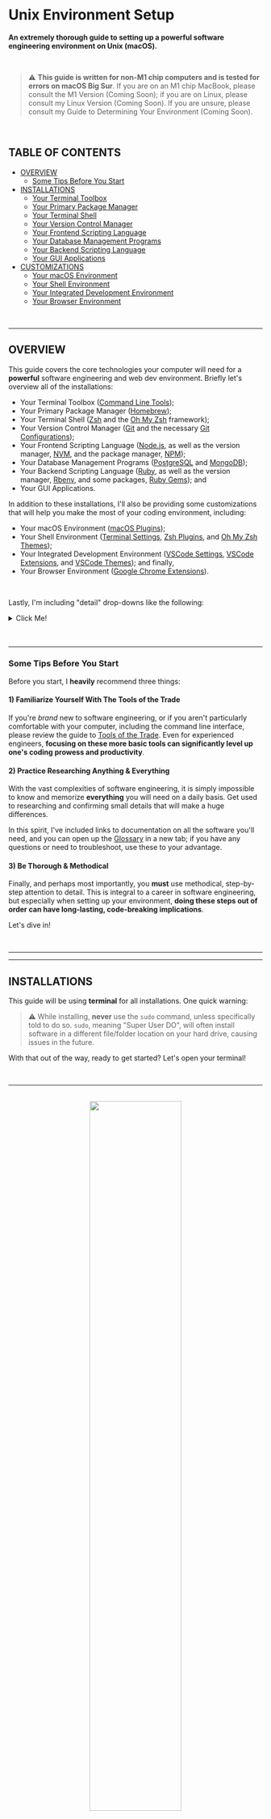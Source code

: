 # Unix Environment Setup<!-- omit in toc -->

**An extremely thorough guide to setting up a powerful software engineering environment on Unix (macOS).**

<br>

> ⚠️ **This guide is written for non-M1 chip computers and is tested for errors on macOS Big Sur**. If you are on an M1 chip MacBook, please consult the M1 Version (Coming Soon); if you are on Linux, please consult my Linux Version (Coming Soon). If you are unsure, please consult my Guide to Determining Your Environment (Coming Soon).

<br>

## TABLE OF CONTENTS<!-- omit in toc -->

- [OVERVIEW](#overview)
  - [Some Tips Before You Start](#some-tips-before-you-start)
- [INSTALLATIONS](#installations)
  - [Your Terminal Toolbox](#your-terminal-toolbox)
  - [Your Primary Package Manager](#your-primary-package-manager)
  - [Your Terminal Shell](#your-terminal-shell)
  - [Your Version Control Manager](#your-version-control-manager)
  - [Your Frontend Scripting Language](#your-frontend-scripting-language)
  - [Your Database Management Programs](#your-database-management-programs)
  - [Your Backend Scripting Language](#your-backend-scripting-language)
  - [Your GUI Applications](#your-gui-applications)
- [CUSTOMIZATIONS](#customizations)
  - [Your macOS Environment](#your-macos-environment)
  - [Your Shell Environment](#your-shell-environment)
  - [Your Integrated Development Environment](#your-integrated-development-environment)
  - [Your Browser Environment](#your-browser-environment)

<br>

***

## OVERVIEW

This guide covers the core technologies your computer will need for a **powerful** software engineering and web dev environment. Briefly let's overview all of the installations:

- Your Terminal Toolbox ([Command Line Tools]);
- Your Primary Package Manager ([Homebrew]);
- Your Terminal Shell ([Zsh] and the [Oh My Zsh] framework);
- Your Version Control Manager ([Git] and the necessary [Git Configurations]);
- Your Frontend Scripting Language ([Node.js], as well as the version manager, [NVM], and the package manager, [NPM]);
- Your Database Management Programs ([PostgreSQL] and [MongoDB]);
- Your Backend Scripting Language ([Ruby], as well as the version manager, [Rbenv], and some packages, [Ruby Gems]); and
- Your GUI Applications.

In addition to these installations, I'll also be providing some customizations that will help you make the most of your coding environment, including:

- Your macOS Environment ([macOS Plugins]);
- Your Shell Environment ([Terminal Settings], [Zsh Plugins], and [Oh My Zsh Themes]);
- Your Integrated Development Environment ([VSCode Settings], [VSCode Extensions], and [VSCode Themes]); and finally,
- Your Browser Environment ([Google Chrome Extensions]).

<br>

Lastly, I'm including "detail" drop-downs like the following:

<details><summary>Click Me!</summary><br>

I will use these dropdowns to keep the guide relatively clean and focused, but to still include important details and context about what is happening with each download; I've used this **emoji key** to help with visual indicators:

- **📋 View Installation Steps** – Self-explanatory.
- **🔎 Learn More** – More information on the software and its purpose.
- **⚠️ Warning** – Warnings to avoid common mistakes.
- **❗ Common Errors** – Common errors and how to resolve them.

</details><br>

<br>

***

### Some Tips Before You Start

Before you start, I **heavily** recommend three things:

#### 1) Familiarize Yourself With The Tools of the Trade<!-- omit in toc -->

If you're _brand_ new to software engineering, or if you aren't particularly comfortable with your computer, including the command line interface, please review the guide to [Tools of the Trade]. Even for experienced engineers, **focusing on these more basic tools can significantly level up one's coding prowess and productivity**.

#### 2) Practice Researching Anything & Everything<!-- omit in toc -->

With the vast complexities of software engineering, it is simply impossible to know and memorize **everything** you will need on a daily basis. Get used to researching and confirming small details that will make a huge differences.

In this spirit, I've included links to documentation on all the software you'll need, and you can open up the [Glossary] in a new tab; if you have any questions or need to troubleshoot, use these to your advantage.

#### 3) Be Thorough & Methodical<!-- omit in toc -->

Finally, and perhaps most importantly, you **must** use methodical, step-by-step attention to detail. This is integral to a career in software engineering, but especially when setting up your environment, **doing these steps out of order can have long-lasting, code-breaking implications**.

Let's dive in!

<br>

***
***

## INSTALLATIONS

This guide will be using **terminal** for all installations. One quick warning:

> ⚠️ While installing, **never** use the `sudo` command, unless specifically told to do so. `sudo`, meaning "Super User DO", will often install software in a different file/folder location on your hard drive, causing issues in the future.

With that out of the way, ready to get started? Let's open your terminal!

<br>

***

<br>

<div align="center">
<img src="assets/code-review.png" width="60%">
</div>

### Your Terminal Toolbox

#### Command Line Tools<!-- omit in toc -->

> [Xcode Documentation] | [Xcode Resources] | [Command Line Tools Downloads] 

Xcode is Apple's native Integrated Development Environment, or IDE. We won't be using Xcode, but we _will_ be using a subset of the Xcode app, called the _Command Line Tools_ package.

> ⚠️ Warning: If you have the full Xcode suite installed already, skip to the Verify Installation steps.

<details><summary>🔎 Learn More</summary><br>

At over 12GB, Xcode is a beast of an IDE, and we just don't need to use up that disk space. Instead, we'll use Command Line Tools, which is a smaller package within Xcode. Command Line Tools includes the most commonly used utilities and compilers (_make_, _GNU compiler collection_, _perl_, _git_, etc.), and we will be needing these.

In Terminal, Command Line Tools uses `xcode-select` command prefix.

</details>

<details><summary>📋 View Installation Steps</summary><br>

**STEP 1.** Copy and paste the following script into your terminal.

```shell
xcode-select --install
```

**STEP 2.** Follow the UI prompt to install the Command Line Tools.

</details>

<details><summary>✅ Verify Installation</summary><br>

To confirm installation, run the command `xcode-select -v`. The output should state `xcode-select version 2384` or higher.

To confirm installation location, run the command `xcode-select -p`. The output should state `/Library/Developer/CommandLineTools`.

</details>

<details><summary>❗ Common Errors</summary><br>

If Command Line Tools are already installed, you will receive `xcode-select: error: command line tools are already installed, use "Software Update" to install updates`.

If Command Line Tools is installed at the wrong path, try running the following command to reset the path location.

```shell
xcode-select -r
```

</details>

<br>

[back to top ⤴️]

***

<br>

<div align="center">
<img src="assets/packages.png" width="60%">
</div>

### Your Primary Package Manager

#### Homebrew<!-- omit in toc -->

> [Brew Documentation] | [Brew GitHub] | [Brew Issue Tickets]

Homebrew is a _package manager_ for macOS. Most core software you will need for the Unix dev environment is installed via Homebrew.

<details><summary>🔎 Learn More</summary><br>

Homebrew is a _package manager_, meaning, it provides software packages and can handle safe updating and uninstalling as needed. Homebrew is considered essential for core software which macOS doesn't ship natively, but which are necessary for your work.

Homebrew packages are divided into **formulae**, **casks**, **taps**, or **bottles**; for the time being, we'll only be using formulae and casks.

_Formulae_ installations handle softwares that you'll only interact with through the terminal– meaning, software that doesn't have an "App" interface in the GUI, such as Node. _Cask_ installations, on the other hand, are softwares that you interact with in your GUI, such as the Chrome internet browser.

In terminal, Homebrew utilizes the `brew` command prefix.

</details>

<details><summary>📋 View Installation Steps</summary><br>

**STEP 1.** Copy and paste the following script into your terminal.

```shell
/bin/bash -c "$(curl -fsSL https://raw.githubusercontent.com/Homebrew/install/HEAD/install.sh)"
```

**STEP 2.** If prompted, enter your Admin password. (This is the password you use when booting your computer and logging into your user account.)

> ⚠️ Warning: As you type, your cursor will not move and your typing won't be visible– simply type your full password and hit enter.

**STEP 3.** Once finished, review the response you received.

> ⚠️ Warning: While Homebrew is still installing, you won't be able to see your bash command line prompt.

If Homebrew was successfully installed, you will see a large message that begins with `==> Installation successful!`.

</details>

<details><summary>✅ Verify Installation</summary><br>

To confirm, run the command `brew -v`. The output should state `Homebrew 2.7.7` or higher.

If this is not the case, view the next section, _Common Errors_.

</details>

<details><summary>❗ Common Errors</summary><br>

It's highly unlikely that this will error out. Even when it's already installed, Homebrew will take the opportunity to install a clean version and update any outdated dependencies.

</details>

<br>

[back to top ⤴️]

***

<br>
<div align="center">
<img src="assets/programmer.png" width="60%">
</div>

### Your Terminal Shell

#### Zsh<!-- omit in toc -->

> [Zsh Documentation] | [Zsh Users Project]

Zsh, pronounced by the acronym Z-S-H, is a Unix _shell_ and command interpreter for shell scripting. It serves as a replacement for _Bash_, the default Unix Terminal shell.
 
<details><summary>📋 View Installation Steps</summary><br>

**STEP 1.** Copy and paste the following Homebrew command in your terminal.

```shell 
brew install zsh
```

If Zsh was successfully installed, you will see a large message that begins with `==> Installation successful!`.

**STEP 2.** Copy and paste the following script to make Zsh your default Terminal shell.

```shell
chsh -s /usr/local/bin/zsh
```

**STEP 3.** If prompted, enter your password.

> ⚠️ Warning: As you type, your cursor will not move and your typing won't be visible– simply type your full password and hit enter.

</details>

<details><summary>✅ Verify Installation</summary><br>

To confirm installation, run the command `zsh -v`. The output should be `zsh 5.8` or higher.

To confirm Zsh has been made your default shell, run `echo $SHELL`. The output should be `bin/zsh`.

If this is not the case, view the next section, _Common Errors_.

</details>

<details><summary>❗ Common Errors</summary><br>

It's highly unlikely that this will error out– if Zsh is already installed, Homebrew will take the opportunity to upgrade any Brew packages before stating:

```shell
Warning: zsh <version> is already installed and up-to-date.
To reinstall <version>, run:
  brew reinstall zsh
```

If running `echo $SHELL` returned `bin/bash`, this means your default shell has not changed. First, try hard quitting your terminal. (Do not simply close the Terminal window. This doesn't quit the application. Use _command + Q_ to quit.) Once it has quit, reopen terminal and re-run `echo $SHELL`. This should fix the issue.

</details>

<br>

#### Oh My Zsh<!-- omit in toc -->

> [Oh My Zsh Documentation] | [Oh My Zsh Github] | [Oh My Zsh Issue Tickets]

Oh My Zsh is a community-driven framework for the Z shell. It helps us customize and configure our Z shell.

<details><summary>📋 View Installation Steps</summary><br>

**STEP 1.** Copy and paste the following command in your terminal.

```shell
sh -c "$(curl -fsSL https://raw.githubusercontent.com/ohmyzsh/ohmyzsh/master/tools/install.sh)"
```

</details>

<details><summary>✅ Verify Installation</summary><br>



</details>

<details><summary>❗ Common Errors</summary><br>



</details>

<br>

[back to top ⤴️]

***

<br>
<div align="center">
<img src="assets/git.png" width="60%">
</div>

### Your Version Control Manager

<br>

#### Git<!-- omit in toc -->

> [Git Documentation] | [Git on Github]

_Git_ is a free, open-source _version control system_– meaning, it allows teams to collaborate on code that's stored safely in cloud– and comes with built-in tools for avoiding code conflicts.

<details><summary>🔎 Learn More</summary><br>

Git version control is the **lifeblood** of the software engineer. It's almost universally used on all projects, and at all companies, because it's a lightweight, open-source, cloud-based approach to collaborative- yet conflict-free- coding.

Note, _Git_ is not the same as _GitHub_– Git is the _version control system_, whereas GitHub is one of many (and easily the most popular) Git-based project hosting websites. 

(A comparable analogy is an _Img_ file and the _Imgur_ website– Imgur hosts images, but an _Img_ and _Imgur_ are very different things.)

</details>

<details><summary>📋 View Installation Steps</summary><br>

**STEP 1.** Run the following Homebrew command in your terminal:

```shell
brew install git
```

> ⚠️ Like before, any `brew` command may take an opportunity to upgrade Homebrew dependencies before actually installing the software you've requested– that's all to say, don't worry if a lot seems to be happening when you run a `brew` command.



</details>

<details><summary>✅ Verify Installation</summary><br>



</details>

<details><summary>❗ Common Errors</summary><br>



</details>

<br>

#### Git Configurations<!-- omit in toc -->

We're not done just yet with Git– in order for your computer to utilize your Git VCS correctly, including communicating and syncing with your cloud-based Git repositories, we **need** to set up certain Git _configurations_ for your _global environment_.

<br>

##### Git Identity Information<!-- omit in toc -->

<details><summary>🔎 Learn More</summary><br>

For you to receive full "credit" for your work, your Git configuration includes your "author information", including your name and email address. Each time you make a commit to your Git repository, the commit includes this information on the commit details, and this enables GitHub to link and credit your commits to your GitHub profile.

By default, your authorship name is the name of your macOS user account, and the email is often that name at your "local" email– for example, `misha@mishasmacbookpro.local`. Obviously, this needs to be updated.

</details>

<details><summary>📋 View Steps</summary><br>

**STEP 1.**

</details>

<br>

##### Git Branch Naming Convention<!-- omit in toc -->

<details><summary>🔎 Learn More</summary><br>

</details>

<details><summary>📋 View Steps</summary><br>

</details>

<br>

##### Git Rebase Convention<!-- omit in toc -->

<details><summary>🔎 Learn More</summary><br>

</details>

<details><summary>📋 View Steps</summary><br>

</details>

<br>

##### Git Security Token<!-- omit in toc -->

<details><summary>🔎 Learn More</summary><br>

For you to have full control over your Git repositories from your Terminal, we need to set up your GitHub username and password, and a security token, giving your Git-based commands the proper permissions to be executed.

</details>

<details><summary>📋 View Steps</summary><br>

**STEP 1.** 

</details>

<br>

[back to top ⤴️]

***

<br>
<div align="center">
<img src="assets/web-development.png" width="60%">
</div>

### Your Frontend Scripting Language

<br>

#### NVM<!-- omit in toc -->

[NVM GitHub] | [NVM Troubleshooting] | [NVM Issue Tickets]



<br>

#### Node.js<!-- omit in toc -->

[Node Website] | [Node Documentation] | [Node GitHub] | [Node Issue Tickets]


<br>

#### NPM<!-- omit in toc -->

[NPM Website] | [NPM Documentation] | [NPM GitHub] | [NPM Issue Tickets]

<br>

#### NPM Configurations<!-- omit in toc -->

<details><summary>🔎 Learn More</summary><br>
</details>

<details><summary>📋 View Steps</summary><br>
</details>

<br>

#### JavaScript Add-Ons<!-- omit in toc -->

<br>

##### TypeScript<!-- omit in toc -->

[TypeScript Website] | [TypeScript Documentation] | [TypeScript GitHub] | [TypeScript Issue Tickets]


<details><summary>🔎 Learn More</summary><br>
</details>

<details><summary>📋 View Steps</summary><br>
</details>

<br>

[back to top ⤴️]

***

<br>
<div align="center">
<img src="assets/server-cluster.png" width="60%">
</div>

### Your Database Management Programs

<br>

#### PostgreSQL<!-- omit in toc -->

[PostgreSQL Website] | [PostgreSQL Documentation] | [PostgreSQL GitHub] | [PostgreSQL Issue Tickets]


<br>

#### MongoDB<!-- omit in toc -->

[MongoDB Website] | [MongoDB Documentation] | [MongoDB GitHub] | [MongoDB Issue Tickets]


<br>

[back to top ⤴️]

***

<br>
<div align="center">
<img src="assets/dev-productivity.png" width="60%">
</div>

### Your Backend Scripting Language

<br>

#### Rbenv<!-- omit in toc -->

<br>

#### Ruby<!-- omit in toc -->

<br>

#### Ruby Gems<!-- omit in toc -->

<br>

##### Pry<!-- omit in toc -->

<details><summary>🔎 Learn More</summary><br>
</details>

<details><summary>📋 View Steps</summary><br>
</details>

<br>

##### Rspec<!-- omit in toc -->

<details><summary>🔎 Learn More</summary><br>
</details>

<details><summary>📋 View Steps</summary><br>
</details>

<br>

##### Rails<!-- omit in toc -->

<details><summary>🔎 Learn More</summary><br>
</details>

<details><summary>📋 View Steps</summary><br>
</details>


<br>

[back to top ⤴️]

***

<br>
<div align="center">
<img src="assets/browsers.png" width="60%">
</div>

### Your GUI Applications

<br>

#### Google Chrome<!-- omit in toc -->

<br>

#### iTerm2<!-- omit in toc -->

<br>

#### Visual Studio Code<!-- omit in toc -->

<br>

#### PostMan<!-- omit in toc -->

<br>

[back to top ⤴️]

***
***

<br>

## CUSTOMIZATIONS

<br>

***

<br>
<div align="center">
<img src="assets/dev-productivity.png" width="60%">
</div>

### Your macOS Environment

<br>

#### macOS Plugins<!-- omit in toc -->

<br>

##### Magnet<!-- omit in toc -->

<details><summary>🔎 Learn More</summary><br>
</details>

<details><summary>📋 View Steps</summary><br>
</details>

<br>

<br>

[back to top ⤴️]

***

<br>
<div align="center">
<img src="assets/design-font.png" width="60%">
</div>

### Your Shell Environment

<br>

#### Terminal Settings<!-- omit in toc -->

<br>

#### Zsh Plugins<!-- omit in toc -->

<br>

##### Zsh Completions<!-- omit in toc -->

<details><summary>🔎 Learn More</summary><br>
</details>

<details><summary>📋 View Steps</summary><br>
</details>

<br>

#### Oh My Zsh Themes<!-- omit in toc -->

<br>

[back to top ⤴️]

***

<br>
<div align="center">
<img src="assets/noted.png" width="60%">
</div>

### Your Integrated Development Environment

<br>

#### VSCode Settings<!-- omit in toc -->

<br>

#### VSCode Extensions<!-- omit in toc -->

<br>

##### Bracket Pair Colorizer<!-- omit in toc -->

<details><summary>🔎 Learn More</summary><br>
</details>

<details><summary>📋 View Steps</summary><br>
</details>

<br>

##### Indent Rainbow<!-- omit in toc --> 

<details><summary>🔎 Learn More</summary><br>
</details>

<details><summary>📋 View Steps</summary><br>
</details>

<br>

#### VSCode Themes<!-- omit in toc -->

##### Color Themes<!-- omit in toc -->

<details><summary>🔎 Learn More</summary><br>
</details>

<details><summary>📋 View Steps</summary><br>
</details>

<br>

##### Icon Themes<!-- omit in toc -->

<details><summary>🔎 Learn More</summary><br>
</details>

<details><summary>📋 View Steps</summary><br>
</details>

<br>

[back to top ⤴️]

***

<br>
<div align="center">
<img src="assets/pwa.png" width="60%">
</div>

### Your Browser Environment

<br>

#### Google Chrome Extensions<!-- omit in toc -->

<br>

##### React Dev Tools<!-- omit in toc -->

<details><summary>🔎 Learn More</summary><br>
</details>

<details><summary>📋 View Steps</summary><br>
</details>

<br>

##### Color Picker<!-- omit in toc -->

<details><summary>🔎 Learn More</summary><br>
</details>

<details><summary>📋 View Steps</summary><br>
</details>

<br>

##### JSON Viewer<!-- omit in toc -->

<details><summary>🔎 Learn More</summary><br>
</details>

<details><summary>📋 View Steps</summary><br>
</details>


<br>

[back to top ⤴️]

***

<!-- Links -->
[Guide to Determining Your Environment]: https://github.com/mishakessler/determine-your-environment
[Unix Version]: https://github.com/mishakessler/unix-environment
[M1 Version]: https://github.com/mishakessler/m1-environment
[Linux Version]: https://github.com/mishakessler/linux-environment
[Tools of the Trade]: https://github.com/mishakessler/tools-of-the-trade
[Glossary]: https://github.com/mishakessler/glossary

[Your Terminal Toolbox]: #your-terminal-toolbox
[Command Line Tools]: #command-line-tools
[Command Line Tools Instructions]: https://osxdaily.com/2014/02/12/install-command-line-tools-mac-os-x/
[Command Line Tools Downloads]: https://developer.apple.com/download/more/?=command%20line%20tools
[Xcode Documentation]: https://developer.apple.com/documentation/xcode/
[Xcode Resources]: https://developer.apple.com/xcode/resources/

[Your Primary Package Manager]: #your-primary-package-manager
[Homebrew]: #homebrew
[Brew Website]: https://brew.sh/
[Brew Documentation]: https://docs.brew.sh/
[Brew GitHub]: https://github.com/Homebrew/
[Brew Issue Tickets]: https://github.com/Homebrew/brew/issues

[Your Terminal Shell]: #your-terminal-shell
[Zsh]: #zsh
[Zsh Website]: http://zsh.sourceforge.net/
[Zsh Documentation]: http://zsh.sourceforge.net/Doc/Release/zsh_toc.html
[Zsh Users Project]: https://github.com/zsh-users
[Oh My Zsh]: #oh-my-zsh
[Oh My Zsh Website]: https://ohmyz.sh/
[Oh My Zsh Documentation]: https://docs.OhMyZsh.sh/
[Oh My Zsh GitHub]: https://github.com/ohmyzsh/
[Oh My Zsh Issue Tickets]: https://github.com/ohmyzsh/ohmyzsh/issues

[Your Version Control Manager]: #your-version-control-manager
[Git]: #git
[Git Website]: https://git-scm.com/
[Git Documentation]: https://git-scm.com/doc
[Git on Github]: https://github.com/git/git
[Git Configurations]: #git-configurations

[Your Frontend Scripting Language]: #your-frontend-scripting-language
[NVM]: #nvm
[NVM GitHub]: https://github.com/nvm-sh/nvm
[NVM Troubleshooting]: https://github.com/nvm-sh/nvm#troubleshooting-on-macos
[NVM Issue Tickets]: https://github.com/nvm-sh/nvm/issues

[Node.js]: #nodejs
[Node Website]: https://nodejs.org/en/
[Node Documentation]: https://nodejs.org/en/docs/guides/
[Node GitHub]: https://github.com/nodejs/node
[Node Issue Tickets]: https://github.com/nodejs/node/issues

[NPM]: #npm
[NPM Website]: https://www.npmjs.com/
[NPM Documentation]: https://docs.npmjs.com/
[NPM GitHub]: https://github.com/npm/cli
[NPM Issue Tickets]: https://github.com/npm/cli/issues

[JavaScript Add-Ons]: #javascript-add-ons
[TypeScript]: #typescript
[TypeScript Website]: https://www.typescriptlang.org/
[TypeScript Documentation]: https://www.typescriptlang.org/docs/
[TypeScript GitHub]: https://github.com/microsoft/TypeScript
[TypeScript Issue Tickets]: https://github.com/microsoft/TypeScript/issues

[Your Database Management Programs]: #your-database-management-programs
[PostgreSQL]: #postgresql
[PostgreSQL Website]: #
[PostgreSQL Documentation]: #
[PostgreSQL GitHub]: #
[PostgreSQL Issue Tickets]: #

[MongoDB]: #mongodb
[MongoDB Website]: #
[MongoDB Documentation]: #
[MongoDB GitHub]: #
[MongoDB Issue Tickets]: #

[Your Backend Scripting Language]: #your-backend-scripting-language
[Rbenv]: #rbenv
[Ruby]: #ruby
[Ruby Gems]: #ruby-gems
[Pry]: #pry
[Rspec]: #rspec
[Rails]: #rails

[Your GUI Applications]: #your-gui-applications
[Google Chrome]: #google-chrome
[Visual Studio Code]: #visual-studio-code
[PostMan]: #postman

[Your macOS Environment]: #your-macos-environment
[macOS Plugins]: #macos-plugins
[Magnet]: #magnet

[Your Shell Environment]: #your-shell-environment
[Terminal Settings]: #terminal-settings
[Zsh Plugins]: #zsh-plugins
[Zsh Completions]: #zsh-completions
[Oh My Zsh Themes]: #oh-my-zsh-themes

[Your Integrated Development Environment]: #your-integrated-development-environment
[VSCode Settings]: #vscode-settings
[VSCode Extensions]: #vscode-extensions
[Bracket Pair Colorizer]: #bracket-pair-colorizer
[VSCode Themes]: #vscode-themes
[Color Themes]: #color-themes
[Icon Themes]: #icon-themes

[Your Browser Environment]: #your-browser-environment
[Google Chrome Extensions]: #google-chrome-extensions
[React Dev Tools]: #react-dev-tools
[Color Picker]: #color-picker
[JSON Viewer]: #json-viewer

[back to top ⤴️]: #table-of-contents
